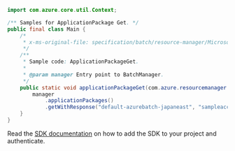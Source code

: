 ```java
import com.azure.core.util.Context;

/** Samples for ApplicationPackage Get. */
public final class Main {
    /*
     * x-ms-original-file: specification/batch/resource-manager/Microsoft.Batch/stable/2022-01-01/examples/ApplicationPackageGet.json
     */
    /**
     * Sample code: ApplicationPackageGet.
     *
     * @param manager Entry point to BatchManager.
     */
    public static void applicationPackageGet(com.azure.resourcemanager.batch.BatchManager manager) {
        manager
            .applicationPackages()
            .getWithResponse("default-azurebatch-japaneast", "sampleacct", "app1", "1", Context.NONE);
    }
}
```

Read the [SDK documentation](https://github.com/Azure/azure-sdk-for-java/blob/azure-resourcemanager-batch_1.0.0/sdk/batch/azure-resourcemanager-batch/README.md) on how to add the SDK to your project and authenticate.
